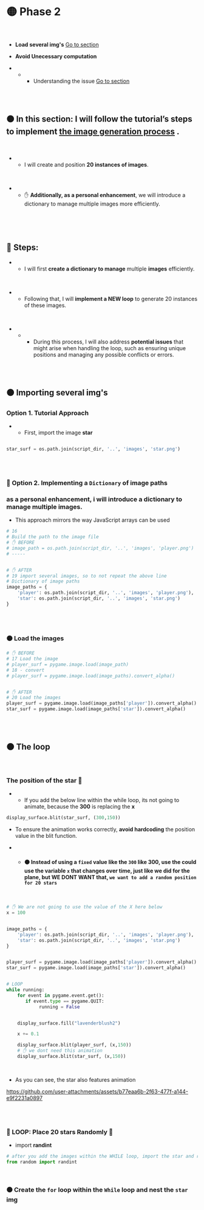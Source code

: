 # 🟡 Phase 2

<br>

- **Load several img's** [Go to section](#load_severalimgs)


- **Avoid Unecessary computation**

- - - Understanding the issue [Go to section](#expensive_comp)


<!-- <a name="expensive_comp"></a> -->

<br>
<br>

## 🟠 In this section: I will follow the tutorial’s steps to implement <u>the image generation process</u> .

<br>

- - I will create and position **20 instances of images**.

<br>

- -  ✋ **Additionally, as a personal enhancement**, we will introduce a dictionary to manage multiple images more efficiently.

<br>



<br>
<br>

## 🌈 Steps:

- -  I will first **create a dictionary to manage** multiple **images** efficiently.

<br>

- - Following that, I will **implement a NEW loop** to generate 20 instances of these images.

<br>

- - - During this process, I will also address **potential issues** that might arise when handling the loop, such as ensuring unique positions and managing any possible conflicts or errors.

<br>

<br>




<a name="load_severalimgs"></a>


## 🟠 Importing several img's

### Option 1. Tutorial Approach

- -  First, import the image **star**

```python

star_surf = os.path.join(script_dir, '..', 'images', 'star.png')

```

<br>
<br>


### 🍍 Option 2. Implementing a `Dictionary` of image paths

### as a personal enhancement, i will introduce a dictionary to manage multiple images.

-  This approach mirrors the way JavaScript arrays can be used

```python
# 16
# Build the path to the image file
# ✋ BEFORE
# image_path = os.path.join(script_dir, '..', 'images', 'player.png')
# -----


# ✋ AFTER
# 19 import several images, so to not repeat the above line
# Dictionary of image paths
image_paths = {
    'player': os.path.join(script_dir, '..', 'images', 'player.png'),
    'star': os.path.join(script_dir, '..', 'images', 'star.png')
}
```

<br>
<br>


### 🟠 Load the images




```python
# ✋ BEFORE
# 17 Load the image
# player_surf = pygame.image.load(image_path)
# 18 - convert
# player_surf = pygame.image.load(image_paths).convert_alpha()


# ✋ AFTER
# 20 Load the images
player_surf = pygame.image.load(image_paths['player']).convert_alpha()
star_surf = pygame.image.load(image_paths['star']).convert_alpha()

```

<br>
<br>

## 🟠 The loop

<br>

### The position of the star 🌟

- -  If you add the below line within the while loop, its not going to animate, because the **300** is replacing the **x**


```python
display_surface.blit(star_surf, (300,150))
```

- To ensure the animation works correctly, **avoid hardcoding** the position value in the blit function.

- -  #### 🟤 Instead of using a `fixed` value like the `300` like 300, use the could use the variable `x` that changes over time, just like we did for the plane, but WE DONT WANT that, `we want to add a random position for 20 stars`


<br>

```python
# ✋ We are not going to use the value of the X here below
x = 100


image_paths = {
    'player': os.path.join(script_dir, '..', 'images', 'player.png'),
    'star': os.path.join(script_dir, '..', 'images', 'star.png')
}


player_surf = pygame.image.load(image_paths['player']).convert_alpha()
star_surf = pygame.image.load(image_paths['star']).convert_alpha()


# LOOP
while running:
    for event in pygame.event.get():
       if event.type == pygame.QUIT:
            running = False


    display_surface.fill("lavenderblush2")

    x += 0.1

    display_surface.blit(player_surf, (x,150))
    # ✋ we dont need this animation
    display_surface.blit(star_surf, (x,150))
```
<br>

- As you can see, the star also features animation

https://github.com/user-attachments/assets/b77eaa6b-2f63-477f-a144-e9f2231a0897



<br>
<br>

<a name="loop_vers_01"></a>

### 🌟 LOOP:  Place 20 stars Randomly 🌟

- import **randint**

```python
# after you add the images within the WHILE loop, import the star and randomize it
from random import randint
```

<br>

### 🟤 Create the `for` loop within the `While` loop and nest the `star` img


